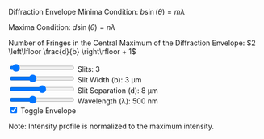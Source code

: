 Diffraction Envelope Minima Condition: $b \sin(\theta) = m \lambda$

Maxima Condition: $d \sin(\theta) = n \lambda$

Number of Fringes in the Central Maximum of the Diffraction Envelope: $2 \left\lfloor \frac{d}{b} \right\rfloor + 1$

<canvas id="screen-view" width="800" height="40" style="border-bottom: 2px solid #ccc; background: black;"></canvas>
<canvas id="nSlit" width="800" height="400"></canvas>

<div class="slits">
    <input type="range" min="1" max="50" step="1" value="3" class="slider" id="slitsInput_nSlit">
    Slits: <span id="slitsValue_nSlit">3</span>
</div>
<div class="slitWidth">
    <input type="range" min="2" max="5" step="1" value="3" class="slider" id="slitWidthInput_nSlit">
    Slit Width (b): <span id="slitWidthValue_nSlit">3</span> μm
</div>
<div class="slitSeparation">
    <input type="range" min="6" max="10" step="1" value="8" class="slider" id="slitSeparationInput_nSlit">
    Slit Separation (d): <span id="slitSeparationValue_nSlit">8</span> μm
</div>
<div class="wavelength">
    <input type="range" min="400" max="700" step="10" value="500" class="slider" id="wavelengthInput_nSlit">
    Wavelength (λ): <span id="wavelengthValue_nSlit">500</span> nm
</div>
<div class="envelope">
    <input type="checkbox" id="envelopeInput_nSlit" checked="checked">
    <label for="envelopeInput_nSlit">Toggle Envelope</label>
</div>

Note: Intensity profile is normalized to the maximum intensity.

<script type="module" src="../javascript/sim6.js"></script>
